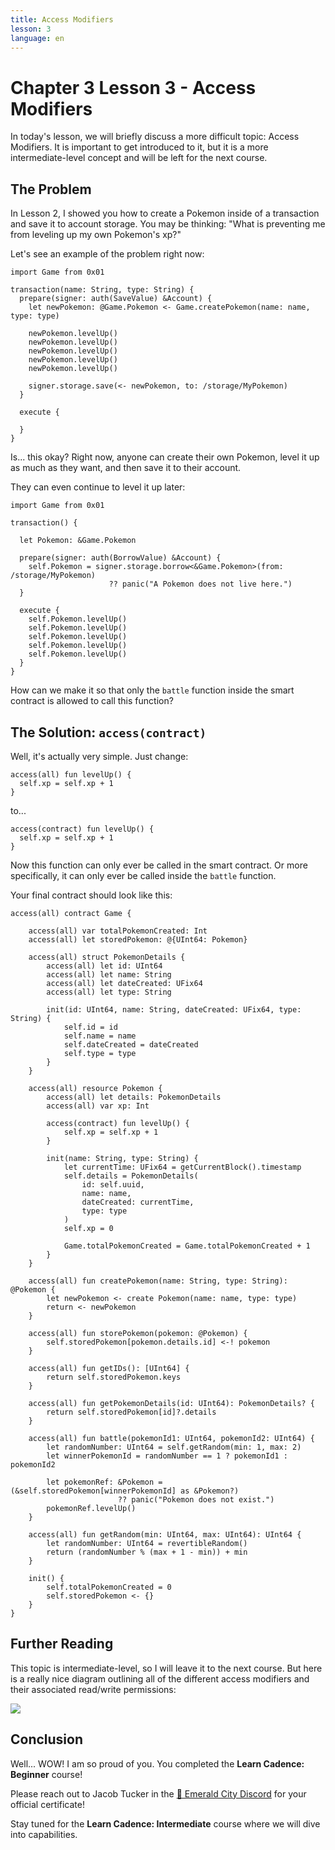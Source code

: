 ```yaml
---
title: Access Modifiers
lesson: 3
language: en
---
```


# Chapter 3 Lesson 3 - Access Modifiers

In today's lesson, we will briefly discuss a more difficult topic: Access Modifiers. It is important to get introduced to it, but it is a more intermediate-level concept and will be left for the next course.

## The Problem

In Lesson 2, I showed you how to create a Pokemon inside of a transaction and save it to account storage. You may be thinking: "What is preventing me from leveling up my own Pokemon's xp?"

Let's see an example of the problem right now:

```cadence
import Game from 0x01

transaction(name: String, type: String) {
  prepare(signer: auth(SaveValue) &Account) {
    let newPokemon: @Game.Pokemon <- Game.createPokemon(name: name, type: type)

    newPokemon.levelUp()
    newPokemon.levelUp()
    newPokemon.levelUp()
    newPokemon.levelUp()
    newPokemon.levelUp()

    signer.storage.save(<- newPokemon, to: /storage/MyPokemon)
  }

  execute {

  }
}
```

Is... this okay? Right now, anyone can create their own Pokemon, level it up as much as they want, and then save it to their account.

They can even continue to level it up later:

```cadence
import Game from 0x01

transaction() {
  
  let Pokemon: &Game.Pokemon

  prepare(signer: auth(BorrowValue) &Account) {
    self.Pokemon = signer.storage.borrow<&Game.Pokemon>(from: /storage/MyPokemon)
                      ?? panic("A Pokemon does not live here.")
  }

  execute {
    self.Pokemon.levelUp()
    self.Pokemon.levelUp()
    self.Pokemon.levelUp()
    self.Pokemon.levelUp()
    self.Pokemon.levelUp()
  }
}
```

How can we make it so that only the `battle` function inside the smart contract is allowed to call this function?

## The Solution: `access(contract)`

Well, it's actually very simple. Just change:

```cadence
access(all) fun levelUp() {
  self.xp = self.xp + 1
}
```

to...

```cadence
access(contract) fun levelUp() {
  self.xp = self.xp + 1
}
```

Now this function can only ever be called in the smart contract. Or more specifically, it can only ever be called inside the `battle` function.

Your final contract should look like this:

```cadence
access(all) contract Game {

    access(all) var totalPokemonCreated: Int
    access(all) let storedPokemon: @{UInt64: Pokemon}

    access(all) struct PokemonDetails {
        access(all) let id: UInt64
        access(all) let name: String
        access(all) let dateCreated: UFix64
        access(all) let type: String

        init(id: UInt64, name: String, dateCreated: UFix64, type: String) {
            self.id = id
            self.name = name
            self.dateCreated = dateCreated
            self.type = type
        }
    }

    access(all) resource Pokemon {
        access(all) let details: PokemonDetails
        access(all) var xp: Int

        access(contract) fun levelUp() {
            self.xp = self.xp + 1
        }

        init(name: String, type: String) {
            let currentTime: UFix64 = getCurrentBlock().timestamp
            self.details = PokemonDetails(
                id: self.uuid,
                name: name, 
                dateCreated: currentTime,
                type: type
            )
            self.xp = 0

            Game.totalPokemonCreated = Game.totalPokemonCreated + 1
        }
    }

    access(all) fun createPokemon(name: String, type: String): @Pokemon {
        let newPokemon <- create Pokemon(name: name, type: type)
        return <- newPokemon
    }

    access(all) fun storePokemon(pokemon: @Pokemon) {
        self.storedPokemon[pokemon.details.id] <-! pokemon
    }

    access(all) fun getIDs(): [UInt64] {
        return self.storedPokemon.keys
    }

    access(all) fun getPokemonDetails(id: UInt64): PokemonDetails? {
        return self.storedPokemon[id]?.details
    }

    access(all) fun battle(pokemonId1: UInt64, pokemonId2: UInt64) {
        let randomNumber: UInt64 = self.getRandom(min: 1, max: 2)
        let winnerPokemonId = randomNumber == 1 ? pokemonId1 : pokemonId2
        
        let pokemonRef: &Pokemon = (&self.storedPokemon[winnerPokemonId] as &Pokemon?) 
                        ?? panic("Pokemon does not exist.")
        pokemonRef.levelUp()
    }

    access(all) fun getRandom(min: UInt64, max: UInt64): UInt64 {
        let randomNumber: UInt64 = revertibleRandom()
        return (randomNumber % (max + 1 - min)) + min
    }

    init() {
        self.totalPokemonCreated = 0
        self.storedPokemon <- {}
    }
}
```

## Further Reading

This topic is intermediate-level, so I will leave it to the next course. But here is a really nice diagram outlining all of the different access modifiers and their associated read/write permissions:

<img src="/tutorials/access-control.png" />

## Conclusion

Well... WOW! I am so proud of you. You completed the **Learn Cadence: Beginner** course!

Please reach out to Jacob Tucker in the [💎 Emerald City Discord](https://discord.gg/emerald-city-906264258189332541) for your official certificate!

Stay tuned for the **Learn Cadence: Intermediate** course where we will dive into capabilities.